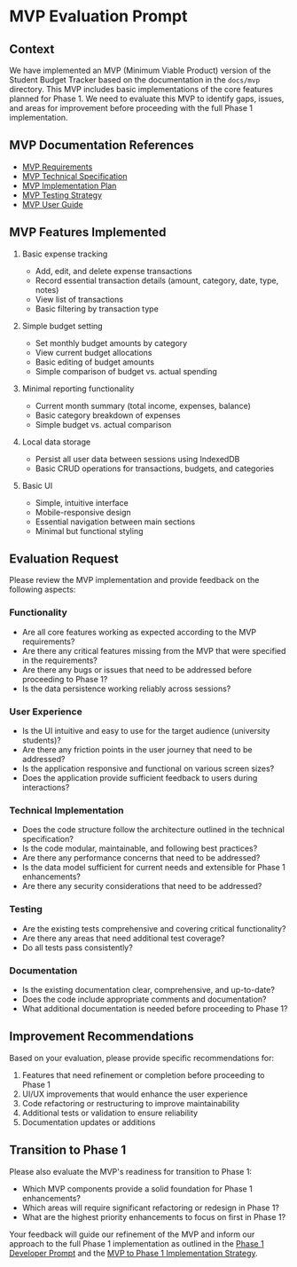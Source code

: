 # MVP Evaluation Prompt

## Context
We have implemented an MVP (Minimum Viable Product) version of the Student Budget Tracker based on the documentation in the `docs/mvp` directory. This MVP includes basic implementations of the core features planned for Phase 1. We need to evaluate this MVP to identify gaps, issues, and areas for improvement before proceeding with the full Phase 1 implementation.

## MVP Documentation References
- [MVP Requirements](../mvp/requirements.md)
- [MVP Technical Specification](../mvp/technical-specification.md)
- [MVP Implementation Plan](../mvp/implementation-plan.md)
- [MVP Testing Strategy](../mvp/testing-strategy.md)
- [MVP User Guide](../mvp/user-guide.md)

## MVP Features Implemented
1. Basic expense tracking
   - Add, edit, and delete expense transactions
   - Record essential transaction details (amount, category, date, type, notes)
   - View list of transactions
   - Basic filtering by transaction type

2. Simple budget setting
   - Set monthly budget amounts by category
   - View current budget allocations
   - Basic editing of budget amounts
   - Simple comparison of budget vs. actual spending

3. Minimal reporting functionality
   - Current month summary (total income, expenses, balance)
   - Basic category breakdown of expenses
   - Simple budget vs. actual comparison

4. Local data storage
   - Persist all user data between sessions using IndexedDB
   - Basic CRUD operations for transactions, budgets, and categories

5. Basic UI
   - Simple, intuitive interface
   - Mobile-responsive design
   - Essential navigation between main sections
   - Minimal but functional styling

## Evaluation Request
Please review the MVP implementation and provide feedback on the following aspects:

### Functionality
- Are all core features working as expected according to the MVP requirements?
- Are there any critical features missing from the MVP that were specified in the requirements?
- Are there any bugs or issues that need to be addressed before proceeding to Phase 1?
- Is the data persistence working reliably across sessions?

### User Experience
- Is the UI intuitive and easy to use for the target audience (university students)?
- Are there any friction points in the user journey that need to be addressed?
- Is the application responsive and functional on various screen sizes?
- Does the application provide sufficient feedback to users during interactions?

### Technical Implementation
- Does the code structure follow the architecture outlined in the technical specification?
- Is the code modular, maintainable, and following best practices?
- Are there any performance concerns that need to be addressed?
- Is the data model sufficient for current needs and extensible for Phase 1 enhancements?
- Are there any security considerations that need to be addressed?

### Testing
- Are the existing tests comprehensive and covering critical functionality?
- Are there any areas that need additional test coverage?
- Do all tests pass consistently?

### Documentation
- Is the existing documentation clear, comprehensive, and up-to-date?
- Does the code include appropriate comments and documentation?
- What additional documentation is needed before proceeding to Phase 1?

## Improvement Recommendations
Based on your evaluation, please provide specific recommendations for:
1. Features that need refinement or completion before proceeding to Phase 1
2. UI/UX improvements that would enhance the user experience
3. Code refactoring or restructuring to improve maintainability
4. Additional tests or validation to ensure reliability
5. Documentation updates or additions

## Transition to Phase 1
Please also evaluate the MVP's readiness for transition to Phase 1:
- Which MVP components provide a solid foundation for Phase 1 enhancements?
- Which areas will require significant refactoring or redesign in Phase 1?
- What are the highest priority enhancements to focus on first in Phase 1?

Your feedback will guide our refinement of the MVP and inform our approach to the full Phase 1 implementation as outlined in the [Phase 1 Developer Prompt](phase-one-prompt.md) and the [MVP to Phase 1 Implementation Strategy](../transitions/mvp-to-phase1.md).
